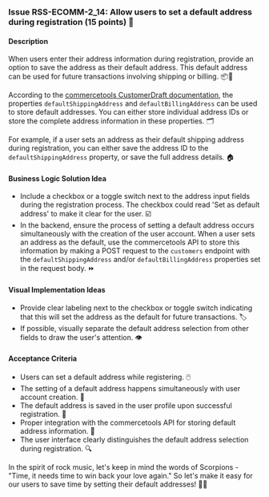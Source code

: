 ### Issue RSS-ECOMM-2_14: Allow users to set a default address during registration (15 points) 📍

#### Description

When users enter their address information during registration, provide an option to save the address as their default address. This default address can be used for future transactions involving shipping or billing. 📦💼

According to the [commercetools CustomerDraft documentation](https://docs.commercetools.com/api/projects/customers#ctp:api:type:CustomerDraft), the properties `defaultShippingAddress` and `defaultBillingAddress` can be used to store default addresses. You can either store individual address IDs or store the complete address information in these properties. 🗂️

For example, if a user sets an address as their default shipping address during registration, you can either save the address ID to the `defaultShippingAddress` property, or save the full address details. 🏠

#### Business Logic Solution Idea

- Include a checkbox or a toggle switch next to the address input fields during the registration process. The checkbox could read 'Set as default address' to make it clear for the user. ☑️
- In the backend, ensure the process of setting a default address occurs simultaneously with the creation of the user account. When a user sets an address as the default, use the commercetools API to store this information by making a POST request to the `customers` endpoint with the `defaultShippingAddress` and/or `defaultBillingAddress` properties set in the request body. ⏩

#### Visual Implementation Ideas

- Provide clear labeling next to the checkbox or toggle switch indicating that this will set the address as the default for future transactions. 🏷️
- If possible, visually separate the default address selection from other fields to draw the user's attention. 👁️

#### Acceptance Criteria

- Users can set a default address while registering. 🖱️
- The setting of a default address happens simultaneously with user account creation. 🔄
- The default address is saved in the user profile upon successful registration. 💾
- Proper integration with the commercetools API for storing default address information. 🔗
- The user interface clearly distinguishes the default address selection during registration. 🔍

In the spirit of rock music, let's keep in mind the words of Scorpions - "Time, it needs time to win back your love again." So let's make it easy for our users to save time by setting their default addresses! 🎸🎶
